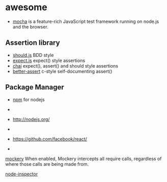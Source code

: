# awesome

* [mocha](http://mochajs.org/) is a feature-rich JavaScript test framework running on node.js and the browser.

## Assertion library
* [should.js](https://github.com/visionmedia/should.js) BDD style 
* [expect.js](https://github.com/LearnBoost/expect.js) expect() style assertions
* [chai](http://chaijs.com/) expect(), assert() and should style assertions
* [better-assert](https://github.com/visionmedia/better-assert) c-style self-documenting assert()


## Package Manager
* [npm](https://www.npmjs.com/) for nodejs
* 




* http://nodejs.org/
* 
* https://github.com/facebook/react/
* 
[mockery](https://github.com/mfncooper/mockery) When enabled, Mockery intercepts all require calls, regardless of where those calls are being made from.

[node-inspector](https://github.com/node-inspector/node-inspector)
